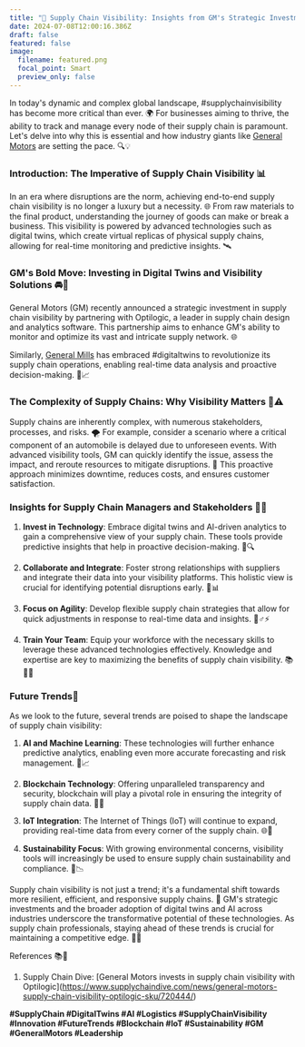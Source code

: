 ```yaml
---
title: "🚀 Supply Chain Visibility: Insights from GM's Strategic Investment 🌐"
date: 2024-07-08T12:00:16.386Z
draft: false
featured: false
image:
  filename: featured.png
  focal_point: Smart
  preview_only: false
---
```

<!--StartFragment-->

In today's dynamic and complex global landscape, #supplychainvisibility has become more critical than ever. 🌍 For businesses aiming to thrive, the ability to track and manage every node of their supply chain is paramount. Let's delve into why this is essential and how industry giants like [General Motors](https://www.linkedin.com/company/general-motors/) are setting the pace. 🔍💡

### Introduction: The Imperative of Supply Chain Visibility 📊

In an era where disruptions are the norm, achieving end-to-end supply chain visibility is no longer a luxury but a necessity. 🌐 From raw materials to the final product, understanding the journey of goods can make or break a business. This visibility is powered by advanced technologies such as digital twins, which create virtual replicas of physical supply chains, allowing for real-time monitoring and predictive insights. 🛰️

### GM's Bold Move: Investing in Digital Twins and Visibility Solutions 🚘🔄

General Motors (GM) recently announced a strategic investment in supply chain visibility by partnering with Optilogic, a leader in supply chain design and analytics software. This partnership aims to enhance GM's ability to monitor and optimize its vast and intricate supply network. 🌐

Similarly, [General Mills](https://www.linkedin.com/company/general-mills/) has embraced #digitaltwins to revolutionize its supply chain operations, enabling real-time data analysis and proactive decision-making. 🥣📈

### The Complexity of Supply Chains: Why Visibility Matters 🧩⚠️

Supply chains are inherently complex, with numerous stakeholders, processes, and risks. 🌪️ For example, consider a scenario where a critical component of an automobile is delayed due to unforeseen events. With advanced visibility tools, GM can quickly identify the issue, assess the impact, and reroute resources to mitigate disruptions. 🔄 This proactive approach minimizes downtime, reduces costs, and ensures customer satisfaction.

### Insights for Supply Chain Managers and Stakeholders 📝💼

1. **Invest in Technology**: Embrace digital twins and AI-driven analytics to gain a comprehensive view of your supply chain. These tools provide predictive insights that help in proactive decision-making. 🤖🔍

2. **Collaborate and Integrate**: Foster strong relationships with suppliers and integrate their data into your visibility platforms. This holistic view is crucial for identifying potential disruptions early. 🤝📊

3. **Focus on Agility**: Develop flexible supply chain strategies that allow for quick adjustments in response to real-time data and insights. 🏃♂️⚡

4. **Train Your Team**: Equip your workforce with the necessary skills to leverage these advanced technologies effectively. Knowledge and expertise are key to maximizing the benefits of supply chain visibility. 📚👩🏫

### Future Trends🔮

As we look to the future, several trends are poised to shape the landscape of supply chain visibility:

1. **AI and Machine Learning**: These technologies will further enhance predictive analytics, enabling even more accurate forecasting and risk management. 🧠📈

2. **Blockchain Technology**: Offering unparalleled transparency and security, blockchain will play a pivotal role in ensuring the integrity of supply chain data. 🔗🔐

3. **IoT Integration**: The Internet of Things (IoT) will continue to expand, providing real-time data from every corner of the supply chain. 🌐📡

4. **Sustainability Focus**: With growing environmental concerns, visibility tools will increasingly be used to ensure supply chain sustainability and compliance. 🌱📉

Supply chain visibility is not just a trend; it's a fundamental shift towards more resilient, efficient, and responsive supply chains. 🌟 GM's strategic investments and the broader adoption of digital twins and AI across industries underscore the transformative potential of these technologies. As supply chain professionals, staying ahead of these trends is crucial for maintaining a competitive edge. 💼🚀

References 📚🔗

1. Supply Chain Dive: \[General Motors invests in supply chain visibility with Optilogic](<https://www.supplychaindive.com/news/general-motors-supply-chain-visibility-optilogic-sku/720444/>)

**\#SupplyChain #DigitalTwins #AI #Logistics #SupplyChainVisibility #Innovation #FutureTrends #Blockchain #IoT #Sustainability #GM #GeneralMotors #Leadership**

<!--EndFragment-->
